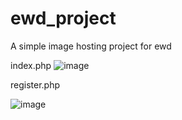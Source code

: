 # ewd_project
A simple image hosting project for ewd

index.php
![image](https://i.epvpimg.com/2G2Rcab.png)


register.php

![image](https://i.epvpimg.com/L2m5dab.png)
